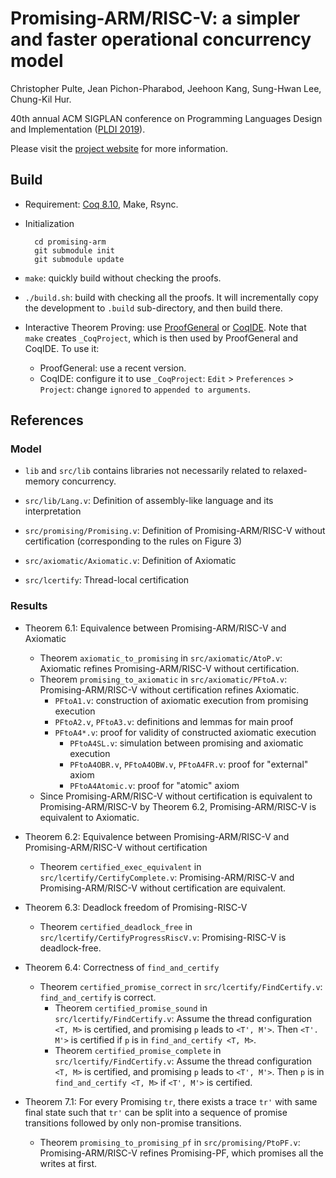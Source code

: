 # Promising-ARM/RISC-V: a simpler and faster operational concurrency model

Christopher Pulte, Jean Pichon-Pharabod, Jeehoon Kang, Sung-Hwan Lee, Chung-Kil Hur.

40th annual ACM SIGPLAN conference on Programming Languages Design and Implementation ([PLDI 2019](https://pldi19.sigplan.org/)).

Please visit the [project website](https://sf.snu.ac.kr/promising-arm-riscv/) for more information.

## Build

- Requirement: [Coq 8.10](https://coq.inria.fr/download), Make, Rsync.

- Initialization

        cd promising-arm
        git submodule init
        git submodule update

- `make`: quickly build without checking the proofs.

- `./build.sh`: build with checking all the proofs.  It will incrementally copy the development to
  `.build` sub-directory, and then build there.

- Interactive Theorem Proving: use [ProofGeneral](https://proofgeneral.github.io/) or
  [CoqIDE](https://coq.inria.fr/download).  Note that `make` creates `_CoqProject`, which is then
  used by ProofGeneral and CoqIDE. To use it:
    + ProofGeneral: use a recent version.
    + CoqIDE: configure it to use `_CoqProject`: `Edit` > `Preferences` > `Project`: change
      `ignored` to `appended to arguments`.

## References

### Model

- `lib` and `src/lib` contains libraries not necessarily related to
  relaxed-memory concurrency.

- `src/lib/Lang.v`: Definition of assembly-like language and its interpretation

- `src/promising/Promising.v`: Definition of Promising-ARM/RISC-V without
  certification (corresponding to the rules on Figure 3)

- `src/axiomatic/Axiomatic.v`: Definition of Axiomatic

- `src/lcertify`: Thread-local certification

### Results

- Theorem 6.1: Equivalence between Promising-ARM/RISC-V and Axiomatic
  + Theorem `axiomatic_to_promising` in `src/axiomatic/AtoP.v`:
    Axiomatic refines Promising-ARM/RISC-V without certification.
  + Theorem `promising_to_axiomatic` in `src/axiomatic/PFtoA.v`:
    Promising-ARM/RISC-V without certification refines Axiomatic.
    * `PFtoA1.v`: construction of axiomatic execution from promising execution
    * `PFtoA2.v`, `PFtoA3.v`: definitions and lemmas for main proof
    * `PFtoA4*.v`: proof for validity of constructed axiomatic execution
      * `PFtoA4SL.v`: simulation between promising and axiomatic execution
      * `PFtoA4OBR.v`, `PFtoA4OBW.v`, `PFtoA4FR.v`: proof for "external" axiom
      * `PFtoA4Atomic.v`: proof for "atomic" axiom
  + Since Promising-ARM/RISC-V without certification is equivalent to
    Promising-ARM/RISC-V by Theorem 6.2, Promising-ARM/RISC-V is equivalent to
    Axiomatic.

- Theorem 6.2: Equivalence between Promising-ARM/RISC-V and Promising-ARM/RISC-V
  without certification
  + Theorem `certified_exec_equivalent` in `src/lcertify/CertifyComplete.v`:
    Promising-ARM/RISC-V and Promising-ARM/RISC-V without certification are
    equivalent.

- Theorem 6.3: Deadlock freedom of Promising-RISC-V
  + Theorem `certified_deadlock_free` in `src/lcertify/CertifyProgressRiscV.v`:
    Promising-RISC-V is deadlock-free.

- Theorem 6.4: Correctness of `find_and_certify`
  + Theorem `certified_promise_correct` in `src/lcertify/FindCertify.v`:
    `find_and_certify` is correct.
    * Theorem `certified_promise_sound` in `src/lcertify/FindCertify.v`:
      Assume the thread configuration `<T, M>` is certified, and promising
      `p` leads to `<T', M'>`. Then `<T'. M'>` is certified if `p` is in
      `find_and_certify <T, M>`.
    * Theorem `certified_promise_complete` in `src/lcertify/FindCertify.v`:
      Assume the thread configuration `<T, M>` is certified, and promising
      `p` leads to `<T', M'>`. Then `p` is in `find_and_certify <T, M>` if
      `<T', M'>` is certified.

- Theorem 7.1: For every Promising `tr`, there exists a trace `tr'` with same
  final state such that `tr'` can be split into a sequence of promise
  transitions followed by only non-promise transitions.
  + Theorem `promising_to_promising_pf` in `src/promising/PtoPF.v`:
    Promising-ARM/RISC-V refines Promising-PF, which promises all the writes at
    first.
